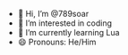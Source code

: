 - 👋 Hi, I’m @789soar
- 👀 I’m interested in coding
- 🌱 I’m currently learning Lua
- 😄 Pronouns: He/Him

<!---
789soar/789soar is a ✨ special ✨ repository because its `README.md` (this file) appears on your GitHub profile.
You can click the Preview link to take a look at your changes.
--->
